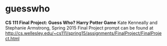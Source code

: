 # guesswho
<strong>CS 111 Final Project: Guess Who? Harry Potter Game</strong>
Kate Kenneally and Stephanie Armstrong, Spring 2015
Final Project prompt can be found at http://cs.wellesley.edu/~cs111/spring15/assignments/FinalProject/FinalProject.html
